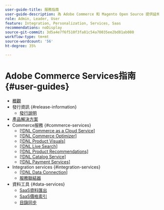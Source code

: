 ```yaml
---
user-guide-title: 服務指南
user-guide-description: 為 Adobe Commerce 和 Magento Open Source 提供延伸功能託管服務的文件和資源。
role: Admin, Leader, User
feature: Integration, Personalization, Services, Saas
recommendations: noDisplay
source-git-commit: 3d5a4e7f6f510f3fa81c54a70035ee2bd81ab080
workflow-type: tm+mt
source-wordcount: '56'
ht-degree: 35%

---
```


# Adobe Commerce Services指南 {#user-guides}

- [概觀](home.md)
- 發行資訊 {#release-information}
   - [發行說明](/help/landing/release-notes-all.md)
- [產品解決方案](product-solutions.md)
- Commerce服務 {#commerce-services}
   - [[!DNL Commerce as a Cloud Service]](https://experienceleague.adobe.com/zh-hant/docs/commerce/cloud-service/overview)
   - [[!DNL Commerce Optimizer]](https://experienceleague.adobe.com/zh-hant/docs/commerce/optimizer/overview)
   - [[!DNL Product Visuals]](https://experienceleague.adobe.com/en/docs/commerce/product-visuals/overview)
   - [[!DNL Live Search]](https://experienceleague.adobe.com/docs/commerce/live-search/overview.html?lang=zh-Hant)
   - [[!DNL Product Recommendations]](https://experienceleague.adobe.com/docs/commerce/product-recommendations/guide-overview.html?lang=zh-Hant)
   - [[!DNL Catalog Service]](https://experienceleague.adobe.com/docs/commerce/catalog-service/guide-overview.html?lang=zh-Hant)
   - [[!DNL Payment Services]](https://experienceleague.adobe.com/docs/commerce/payment-services/guide-overview.html?lang=zh-Hant)
- Integration services {#integration-services}
   - [[!DNL Data Connection]](https://experienceleague.adobe.com/docs/commerce/data-connection/overview.html?lang=zh-Hant)
   - [服務聯結器](/help/landing/saas.md)
- 資料工具 {#data-services}
   - [SaaS資料匯出](https://experienceleague.adobe.com/docs/commerce/saas-data-export/overview.html?lang=zh-Hant)
   - [SaaS價格索引](https://experienceleague.adobe.com/docs/commerce/price-indexer/price-indexing.html?lang=zh-Hant)
   - [目錄同步](/help/landing/catalog-sync.md)
